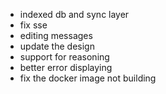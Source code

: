 - indexed db and sync layer
- fix sse
- editing messages
- update the design
- support for reasoning
- better error displaying
- fix the docker image not building
